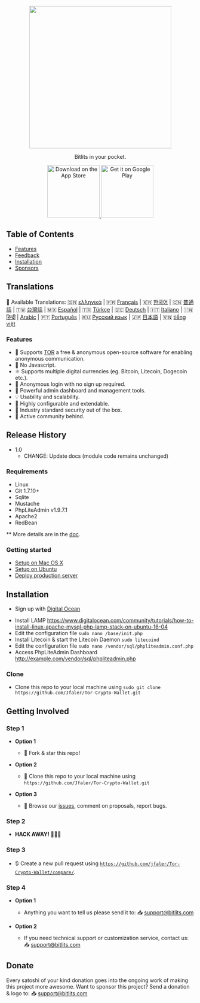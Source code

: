 <p align="center">
<img src="https://i.imgur.com/Z2V6VKq.png" width="380" align="center">
  </p>
<p align="center">
  <a href="https://bitlits.com">
  </a>
</p>

<p align="center">
  Bitlits in your pocket.
</p>

<p align="center">
  <a href="https://itunes.apple.com/us/app/">
    <img alt="Download on the App Store" title="App Store" src="http://i.imgur.com/0n2zqHD.png" width="140">
  </a>

  <a href="https://play.google.com/store/apps/details?id=io.gonative.android.xrwyjq">
    <img alt="Get it on Google Play" title="Google Play" src="http://i.imgur.com/mtGRPuM.png" width="140">
  </a>
</p>

## Table of Contents

- [Features](#features)
- [Feedback](#getting-involved)
- [Installation](#installation)
- [Sponsors](#donate)

## Translations
:memo: Available Translations: 🇬🇷 [ελληνικά](https://github.com/Jfaler/Tor-Crypto-Wallet/blob/master/doc/) | 🇫🇷 [Français](https://github.com/Jfaler/Tor-Crypto-Wallet/blob/master/doc/) | 🇰🇷 [한국어](https://github.com/Jfaler/Tor-Crypto-Wallet/blob/master/doc/KO_README.md) | 🇨🇳 [普通話](https://github.com/Jfaler/Tor-Crypto-Wallet/blob/master/doc/) | 🇹🇼 [台灣話](https://github.com/Jfaler/Tor-Crypto-Wallet/blob/master/doc/) | 🇲🇽 [Español](https://github.com/Jfaler/Tor-Crypto-Wallet/blob/master/doc/) | 🇹🇷 [Türkçe](https://github.com/Jfaler/Tor-Crypto-Wallet/blob/master/doc/) | 🇩🇪 [Deutsch](https://github.com/Jfaler/Tor-Crypto-Wallet/blob/master/doc/) | 🇮🇹 [Italiano](https://github.com/Jfaler/Tor-Crypto-Wallet/blob/master/doc/) | 🇮🇳 [हिन्दी](https://github.com/Jfaler/Tor-Crypto-Wallet/blob/master/doc/) | [Arabic](https://github.com/Jfaler/Tor-Crypto-Wallet/blob/master/doc/) | 🇵🇹 [Português](https://github.com/Jfaler/Tor-Crypto-Wallet/blob/master/doc/) | 🇷🇺 [Русский язык](https://github.com/Jfaler/Tor-Crypto-Wallet/blob/master/doc/) | 🇯🇵 [日本語](https://github.com/Jfaler/Tor-Crypto-Wallet/blob/master/doc/) | 🇻🇳 [tiếng việt](https://github.com/Jfaler/Tor-Crypto-Wallet/blob/master/doc/)

### Features

* 🧠 Supports [TOR](https://www.torproject.org/) a free & anonymous open-source software for enabling anonymous communication.
* 🚫 No Javascript.
* ⚛️ Supports multiple digital currencies (eg. Bitcoin, Litecoin, Dogecoin etc.).
* 🙊 Anonymous login with no sign up required.
* 📖 Powerful admin dashboard and management tools.
* 💡 Usability and scalability.
* 🔧 Highly configurable and extendable.
* 🔐 Industry standard security out of the box.
* 💬 Active community behind.

## Release History

* 1.0
    * CHANGE: Update docs (module code remains unchanged)

### Requirements

* Linux
* Git 1.7.10+
* Sqlite
* Mustache
* PhpLiteAdmin v1.9.7.1
* Apache2
* RedBean

** More details are in the [doc](doc).

### Getting started

* [Setup on Mac OS X](doc/setup-local-osx.md)
* [Setup on Ubuntu](doc/setup-local-ubuntu.md)
* [Deploy production server](doc/deploy-production-server.md)

## Installation

* <p>Sign up with <a target="_blank" href="https://m.do.co/c/397fb2277475">Digital Ocean</a><img width="1" height="1" border="0" alt="" style="border:none !important; margin:0px !important;" /></p>
* Install LAMP https://www.digitalocean.com/community/tutorials/how-to-install-linux-apache-mysql-php-lamp-stack-on-ubuntu-16-04
* Edit the configuration file `sudo nano /base/init.php`
* Install Litecoin & start the Litecoin Daemon `sudo litecoind`
* Edit the configuration file `sudo nano /vendor/sql/phpliteadmin.conf.php`
* Access PhpLiteAdmin Dashboard http://example.com/vendor/sql/phpliteadmin.php

### Clone

- Clone this repo to your local machine using `sudo git clone https://github.com/Jfaler/Tor-Crypto-Wallet.git`

## Getting Involved

### Step 1

- **Option 1**
    - 🍴 Fork & star this repo!

- **Option 2**
    - 👯 Clone this repo to your local machine using `https://github.com/Jfaler/Tor-Crypto-Wallet.git`

- **Option 3**
    - 🔔 Browse our [issues](https://github.com/Jfaler/Tor-Crypto-Wallet/issues), comment on proposals, report bugs.

### Step 2

- **HACK AWAY!** 🔨🔨🔨

### Step 3

- 🔃 Create a new pull request using <a href="https://github.com/jfaler/Tor-Crypto-Wallet/compare/" target="_blank">`https://github.com/jfaler/Tor-Crypto-Wallet/compare/`</a>.

### Step 4

- **Option 1**
    - Anything you want to tell us please send it to: 📥 [support@bitlits.com](mailto:support@bitlits.com)
    
- **Option 2**
    - If you need technical support or customization service, contact us: 📥 [support@bitlits.com](mailto:support@bitlits.com)
    
## Donate
Every satoshi of your kind donation goes into the ongoing work of making this project more awesome. Want to sponsor this project? Send a donation & logo to: 📥 [support@bitlits.com](mailto:support@bitlits.com)
